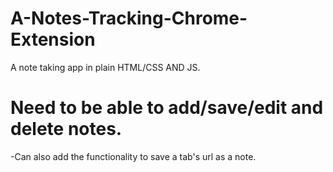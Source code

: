 # A-Notes-Tracking-Chrome-Extension
A note taking app in plain HTML/CSS AND JS.

# Need to be able to add/save/edit and delete notes.

-Can also add the functionality to save a tab's url as a note.

